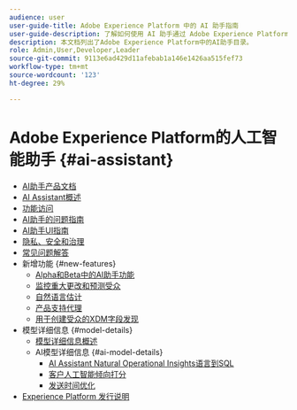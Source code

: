 ```yaml
---
audience: user
user-guide-title: Adobe Experience Platform 中的 AI 助手指南
user-guide-description: 了解如何使用 AI 助手通过 Adobe Experience Platform 和 Real-Time Customer Data Platform 加快工作流程。
description: 本文档列出了Adobe Experience Platform中的AI助手目录。
role: Admin,User,Developer,Leader
source-git-commit: 9113e6ad429d11afebab1a146e1426aa515fef73
workflow-type: tm+mt
source-wordcount: '123'
ht-degree: 29%

---
```



# Adobe Experience Platform的人工智能助手 {#ai-assistant}

* [AI助手产品文档](landing.md)
* [AI Assistant概述](home.md)
* [功能访问](access.md)
* [AI助手的问题指南](questions.md)
* [AI助手UI指南](ui-guide.md)
* [隐私、安全和治理](privacy.md)
* [常见问题解答](faq.md)
* 新增功能 {#new-features}
   * [Alpha和Beta中的AI助手功能](./new-features/alpha-beta.md)
   * [监控重大更改和预测受众](./new-features/audience-forecasting.md)
   * [自然语言估计](./new-features/natural-language.md)
   * [产品支持代理](./new-features/customer-support.md)
   * [用于创建受众的XDM字段发现](./new-features/xdm-field-discovery.md)
* 模型详细信息 {#model-details}
   * [模型详细信息概述](./model-details/overview.md)
   * AI模型详细信息 {#ai-model-details}
      * [AI Assistant Natural Operational Insights语言到SQL](./model-details/ai-model-details/natural-language-to-sql.md)
      * [客户人工智能倾向打分](./model-details/ai-model-details/customer-ai.md)
      * [发送时间优化](./model-details/ai-model-details/send-time-optimization.md)
* [Experience Platform 发行说明](https://experienceleague.adobe.com/zh-hans/docs/experience-platform/release-notes/latest)

